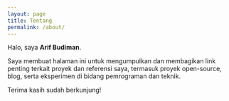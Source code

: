 ```yaml
---
layout: page
title: Tentang
permalink: /about/
---
```


Halo, saya **Arif Budiman**.

Saya membuat halaman ini untuk mengumpulkan dan membagikan link penting terkait proyek dan referensi saya, termasuk proyek open-source, blog, serta eksperimen di bidang pemrograman dan teknik.

Terima kasih sudah berkunjung!
